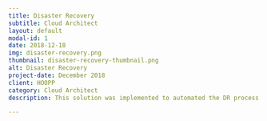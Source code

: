 ```yaml
---
title: Disaster Recovery
subtitle: Cloud Architect
layout: default
modal-id: 1
date: 2018-12-18
img: disaster-recovery.png
thumbnail: disaster-recovery-thumbnail.png
alt: Disaster Recovery
project-date: December 2018
client: HOOPP
category: Cloud Architect
description: This solution was implemented to automated the DR process. Daily EBS snapshots being taken everyday using AWS Backup service. All EBS volumes are tagged with mount point and instance id. In the event of failure, a new instance is launched, all the snapshots for original instance are pulled from Backup service, volumes are created and attached with the new instance based on the mount point tags.

---
```

